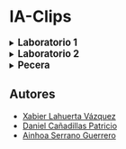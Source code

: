 # IA-Clips

<details>
<summary><big><b>Laboratorio 1</b></big></summary>

<br>

La documentación se está realizando [aquí](https://www.overleaf.com/7918422837rtzyrsfxvnhb).

### Tarea 1: Aspiradora

- En cada habitación la “suciedad” puede aparecer más de una vez.  Ejecutar el algoritmo de búsqueda exhaustiva a partir de un estado inicial con más apariciones de suciedad y guardar el fichero de la sesión.

- Implementar los estados prohibidos y volver a ejecutar.

- Dibujar el árbol de búsqueda con y sin estados prohibidos.

### Tarea 2: Recipientes

- Implementar la búsqueda en anchura.

- Revisar la implementación de los estados prohibidos.

- Ejecutar la búqueda en profundidad y la búsqueda en anchura con y sin estados prohibidos guardando las sesiones .

### Tarea 3: Puzzle NxN

- Representar el problema del Puzzle NxN e implementarlo.

- Implementa la función __*h(puzzle) = número_de_fichas*__ que no están en su sitio con respecto a la configuración objetivo de la figura.

- Implementar la búsqueda *British Museum* y aplicarla para __*n=4*__ con la función anterior.

```clips
(BM
    <estado inicial>
    <dirección> ; profundidad o anchura
    <función> ; función h
    <optimización> ; maximizar o minimizar
    <visitados> ; (opcional) lista que evita visitar dos veces el mismo estado
)
```

- Realiza una ejecución guardando la sesión.

</details>

<details>
<summary><big><b>Laboratorio 2</b></big></summary>

<br>

La documentación se está realizando [aquí](https://www.overleaf.com/9429211598kpghjntzzjbc).

### Tarea 1: Aspiradora

Describe y explica las funciones nuevas o que hayan cambiado con respecto al laboratorio 1.

### Tarea 2: Recipientes

- Completa el algoritmo de __*busqueda-informada*__ para que pasando los parámetros __*g*__ y __*h*__ ejecute la búsqueda correspondiente a ![equation](https://latex.codecogs.com/gif.latex?f&space;=&space;g&space;&plus;&space;h).

- Incluye otro parámetro para indicar dónde queremos guardar la ejecución: si que de por pantalla (__*t*__) o en un archivo (__*nombre lógico*__). En el último caso debe preguntar al usuario el nombre del fichero para guardar la ejecución.  Define los mensajes adecuados para que se entienda el algoritmo.

- Soluciona el [examen](https://github.com/kaecius/IA-Clips/blob/master/Lab2/Laboratorio%202%20Busqueda%20heur%C3%ADstica/Examen%20eval%201-%2018-19-sin%20erratas.docx) de la primera evaluación continua del curso 2018-2019.

</details>

<details>
<summary><big><b>Pecera</b></big></summary>

<br>

La documentación se está realizando [aquí](https://www.overleaf.com/4457388223dxhxgyxqrdby)

</details>

## Autores

- [Xabier Lahuerta Vázquez](https://github.com/Xabilahu)
- [Daniel Cañadillas Patricio](https://github.com/kaecius)
- [Ainhoa Serrano Guerrero](https://github.com/sgainhoa)
